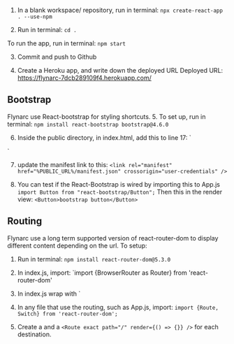 1. In a blank workspace/ repository, run in terminal:
`npx create-react-app . --use-npm`

2. Run in terminal:
`cd .`

To run the app, run in terminal:
`npm start`

3. Commit and push to Github

4. Create a Heroku app, and write down the deployed URL
Deployed URL: https://flynarc-7dcb289109f4.herokuapp.com/

Bootstrap
---
Flynarc use React-bootstrap for styling shortcuts.
5. To set up, run in terminal:
`npm install react-bootstrap bootstrap@4.6.0`

6. Inside the public directory, in index.html, add this to line 17:
`
    <link
      rel="stylesheet"
      href="https://cdn.jsdelivr.net/npm/bootstrap@5.3.2/dist/css/bootstrap.min.css"
      integrity="sha384-T3c6CoIi6uLrA9TneNEoa7RxnatzjcDSCmG1MXxSR1GAsXEV/Dwwykc2MPK8M2HN"
      crossorigin="anonymous"
    />
`

7. update the manifest link to this:
`<link rel="manifest" href="%PUBLIC_URL%/manifest.json" crossorigin="user-credentials" />`

8. You can test if the React-Bootstrap is wired by importing this to App.js
`import Button from "react-bootstrap/Button";`
Then this in the render view:
`<Button>bootstrap button</Button>`

Routing
---
Flynarc use a long term supported version of react-router-dom to display different content depending on the url. To setup:
1. Run in terminal:
`npm install react-router-dom@5.3.0`

2. In index.js, import:
`import {BrowserRouter as Router} from 'react-router-dom'

3. In index.js wrap <App /> with <Router></Router>`

4. In any file that use the routing, such as App.js, import:
`import {Route, Switch} from 'react-router-dom';`

5. Create a <Switch></Switch> and a `<Route exact path="/" render={() => {}} />` for each destination.

